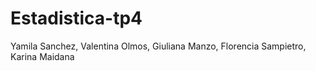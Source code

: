 # Estadistica-tp4
Yamila Sanchez, Valentina Olmos, Giuliana Manzo, Florencia Sampietro, Karina Maidana
